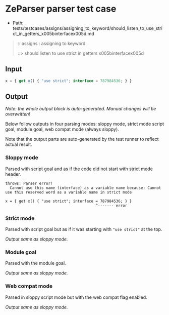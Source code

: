 # ZeParser parser test case

- Path: tests/testcases/assigns/assigning_to_keyword/should_listen_to_use_strict_in_getters_x005binterfacex005d.md

> :: assigns : assigning to keyword
>
> ::> should listen to use strict in getters x005binterfacex005d

## Input

`````js
x = { get x() { "use strict"; interface = 787984536; } }
`````

## Output

_Note: the whole output block is auto-generated. Manual changes will be overwritten!_

Below follow outputs in four parsing modes: sloppy mode, strict mode script goal, module goal, web compat mode (always sloppy).

Note that the output parts are auto-generated by the test runner to reflect actual result.

### Sloppy mode

Parsed with script goal and as if the code did not start with strict mode header.

`````
throws: Parser error!
  Cannot use this name (interface) as a variable name because: Cannot use this reserved word as a variable name in strict mode

x = { get x() { "use strict"; interface = 787984536; } }
                                        ^------- error
`````

### Strict mode

Parsed with script goal but as if it was starting with `"use strict"` at the top.

_Output same as sloppy mode._

### Module goal

Parsed with the module goal.

_Output same as sloppy mode._

### Web compat mode

Parsed in sloppy script mode but with the web compat flag enabled.

_Output same as sloppy mode._

